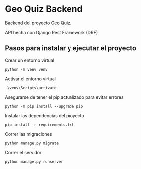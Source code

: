 # Geo Quiz Backend
Backend del proyecto Geo Quiz. 

API hecha con Django Rest Framework (DRF)

## Pasos para instalar y ejecutar el proyecto
Crear un entorno virtual 
```
python -m venv venv
```
Activar el entorno virtual
```
.\venv\Scripts\activate
```
Asegurarse de tener el pip actualizado para evitar errores
```
python -m pip install --upgrade pip
```
Instalar las dependencias del proyecto
```
pip install -r requirements.txt
```
Correr las migraciones
```
python manage.py migrate
```
Correr el servidor 
```
python manage.py runserver
```
